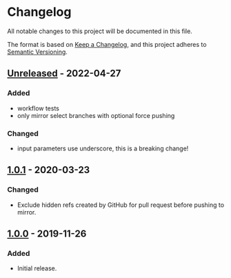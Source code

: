 # Changelog
All notable changes to this project will be documented in this file.

The format is based on [Keep a Changelog](https://keepachangelog.com/en/1.0.0/),
and this project adheres to [Semantic Versioning](https://semver.org/spec/v2.0.0.html).

## [Unreleased] - 2022-04-27

### Added
* workflow tests
* only mirror select branches with optional force pushing

### Changed
* input parameters use underscore, this is a breaking change!

## [1.0.1] - 2020-03-23

### Changed
* Exclude hidden refs created by GitHub for pull request before pushing to mirror.

## [1.0.0] - 2019-11-26

### Added
* Initial release.

[Unreleased]: https://github.com/wearerequired/git-mirror-action/compare/v1.0.1...HEAD
[1.0.1]: https://github.com/wearerequired/git-mirror-action/compare/v1.0.0...v1.1.0
[1.0.0]: https://github.com/wearerequired/git-mirror-action/compare/26c99373bfd4beb7811a3fd8a068ec944dadedcc...v1.0.0
